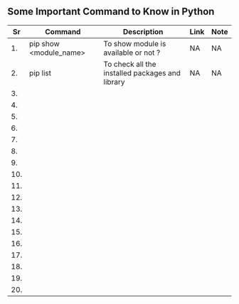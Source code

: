 Some Important Command to Know in Python
----------------------

| Sr | Command | Description| Link | Note |
|---|---|---|---|---|
| 1. |pip show <module_name> | To show module is available or not ? | NA | NA |
| 2. |pip list| To check all the installed packages and library | NA | NA |
| 3. | | | | |
| 4. | | | | |
| 5. | | | | |
| 6. | | | | |
| 7. | | | | |
| 8. | | | | |
| 9. | | | | |
| 10. | | | | |
| 11. | | | | |
| 12. | | | | |
| 13. | | | | |
| 14. | | | | |
| 15. | | | | |
| 16. | | | | |
| 17. | | | | |
| 18. | | | | |
| 19. | | | | |
| 20. | | | | |

